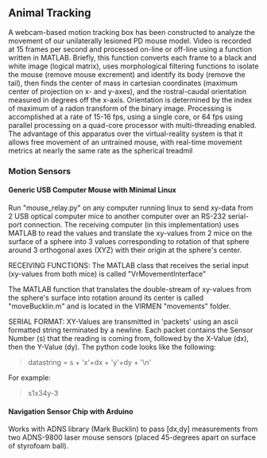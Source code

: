 ## Animal Tracking

<!-- #### Free Behavior with Video Tracking -->
<!-- ![](media/image8.jpeg){width="1.5in" height="1.2711318897637796in"} -->

<!-- ![](media/image9.tiff){width="2.0in" height="1.7125in"}![](media/image10.tiff){width="1.4986111111111111in"
height="1.5541666666666667in"} -->
A webcam-based motion tracking box has been constructed to analyze the movement of our
unilaterally lesioned PD mouse model. Video is recorded at 15 frames per second and processed on-line or off-line using
a function written in MATLAB. Briefly, this function converts each frame to a black and white image (logical matrix),
uses morphological filtering functions to isolate the mouse (remove mouse excrement) and identify its body (remove the
tail), then finds the center of mass in cartesian coordinates (maximum center of projection on x- and y-axes), and the
rostral-caudal orientation measured in degrees off the x-axis. Orientation is determined by the index of maximum of a
radon transform of the binary image. Processing is accomplished at a rate of 15-16 fps, using a single core, or 64 fps
using parallel processing on a quad-core processor with multi-threading enabled. The advantage of this apparatus over
the virtual-reality system is that it allows free movement of an untrained mouse, with real-time movement metrics at
nearly the same rate as the spherical treadmil


### Motion Sensors


#### Generic USB Computer Mouse with Minimal Linux
Run "mouse_relay.py" on any computer running linux to send xy-data from 2 USB optical computer mice to another computer
over an RS-232 serial-port connection. The receiving computer (in this implementation) uses MATLAB to read the values
and translate the xy-values from 2 mice on the surface of a sphere into 3 values corresponding to rotation of that
sphere around 3 orthogonal axes (XYZ) with their origin at the sphere's center. 


RECEIVING FUNCTIONS: The MATLAB class that receives the serial input (xy-values from both mice) is called
"VrMovementInterface"

The MATLAB function that translates the double-stream of xy-values from the sphere's surface into rotation around its
center is called "moveBucklin.m" and is located in the VIRMEN "movements" folder.


SERIAL FORMAT: XY-Values are transmitted in 'packets' using an ascii formatted string terminated by a newline. Each
packet contains the Sensor Number (s) that the reading is coming from, followed by the X-Value (dx), then the Y-Value
(dy). The python code looks like the following: 

>   datastring = s + 'x'+dx + 'y'+dy + '\n'

For example:

>   s1x34y-3

#### Navigation Sensor Chip with Arduino
Works with ADNS library (Mark Bucklin) to pass [dx,dy] measurements from two
ADNS-9800 laser mouse sensors (placed 45-degrees apart on surface of styrofoam ball).

